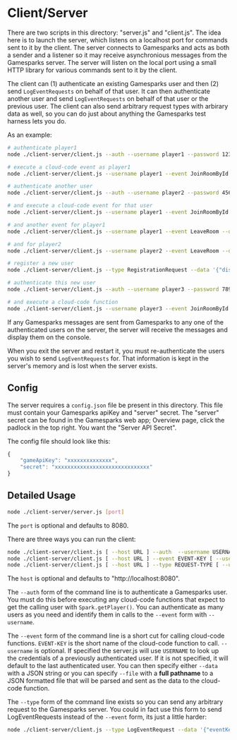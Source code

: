 # Client/Server

There are two scripts in this directory: "server.js" and "client.js".  The idea here
is to launch the server, which listens on a localhost port for commands sent to it
by the client.  The server connects to Gamesparks and acts as both a sender and a listener
so it may receive asynchronious messages from the Gamesparks server.  The server will
listen on the local port using a small HTTP library for various commands sent to
it by the client.

The client can (1) authenticate an existing Gamesparks user and then (2) send `LogEventRequests`
on behalf of that user.  It can then authenticate another user and send `LogEventRequests` on
behalf of that user or the previous user.  The client can also send arbitrary request types with
arbirary data as well, so you can do just about anything the Gamesparks test harness lets you do.

As an example:

```bash
# authenticate player1
node ./client-server/client.js --auth --username player1 --password 123

# execute a cloud-code event as player1
node ./client-server/client.js --username player1 --event JoinRoomById --data '{"id":{"$oid": "573b87051474e704c7e5e82f"}}'

# authenticate another user
node ./client-server/client.js --auth --username player2 --password 456

# and execute a cloud-code event for that user
node ./client-server/client.js --username player1 --event JoinRoomById --data '{"id":{"$oid": "573b87051474e704c7e5e82f"}}'

# and another event for player1
node ./client-server/client.js --username player1 --event LeaveRoom --data '{"id":{"$oid": "573b87051474e704c7e5e82f"}}'

# and for player2
node ./client-server/client.js --username player2 --event LeaveRoom --data '{"id":{"$oid": "573b87051474e704c7e5e82f"}}'

# register a new user
node ./client-server/client.js --type RegistrationRequest --data '{"displayName": "player3", "userName": "player3", "password":"789"}'

# authenticate this new user
node ./client-server/client.js --auth --username player3 --password 789

# and execute a cloud-code function
node ./client-server/client.js --username player3 --event JoinRoomById --data '{"id":{"$oid": "573b87051474e704c7e5e82f"}}'
```

If any Gamesparks messages are sent from Gamesparks to any one of the authenticated users on the server, the server will
receive the messages and display them on the console.

When you exit the server and restart it, you must re-authenticate the users you wish to send `LogEventRequests` for.  That
information is kept in the server's memory and is lost when the server exists.

## Config

The server requires a `config.json` file be present in this directory.  This file
must contain your Gamesparks apiKey and "server" secret.  The "server" secret can be
found in the Gamesparks web app; Overview page, click the padlock in the top right. 
You want the "Server API Secret".

The config file should look like this:

```javascript
{
    "gameApiKey": "xxxxxxxxxxxxxx",
    "secret": "xxxxxxxxxxxxxxxxxxxxxxxxxxxxxx"
}
```

## Detailed Usage

```bash
node ./client-server/server.js [port]
```

The `port` is optional and defaults to 8080.

There are three ways you can run the client:

```bash
node ./client-server/client.js [ --host URL ] --auth  --username USERNAME --password PASSWORD
node ./client-server/client.js [ --host URL ] --event EVENT-KEY [ --username USERNAME ] --data JSON-STRING **OR** --file JSON-FILE 
node ./client-server/client.js [ --host URL ] --type REQUEST-TYPE [ --username USERNAME ] --data JSON-STRING **OR** --file JSON-FILE
```

The `host` is optional and defaults to "http://localhost:8080".

The `--auth` form of the command line is to authenticate a Gamesparks user.  You must do this before executing any cloud-code functions
that expect to get the calling user with `Spark.getPlayer()`.  You can authenticate as many users as you need and identify them in
calls to the `--event` form with `--username`.

The `--event` form of the command line is a short cut for calling cloud-code functions.  `EVENT-KEY` is the short name of the cloud-code
function to call.  `--username` is optional.  If specified the server.js will use `USERNAME` to look up the credentials of a previously
authenticated user.  If it is not specified, it will default to the last authenticated user.  You can then specify either `--data` with
a JSON string or you can specify `--file` with a **full pathname** to a JSON formatted file that will be parsed and sent as the data to
the cloud-code function.

The `--type` form of the command line exists so you can send any arbitrary request to the Gamesparks server.  You could in fact use
this form to send LogEventRequests instead of the `--event` form, its just a little harder:

```bash
node ./client-server/client.js --type LogEventRequest --data '{"eventKey": "JoinRoom", "id":{"$oid": "573b87051474e704c7e5e82f"}}'
```

